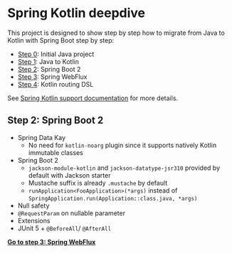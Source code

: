 # Spring Kotlin deepdive

This project is designed to show step by step how to migrate from Java to Kotlin with
Spring Boot step by step:
 * [Step 0](https://github.com/sdeleuze/spring-kotlin-deepdive/): Initial Java project
 * [Step 1](https://github.com/sdeleuze/spring-kotlin-deepdive/tree/step1): Java to Kotlin
 * [Step 2](https://github.com/sdeleuze/spring-kotlin-deepdive/tree/step2): Spring Boot 2
 * [Step 3](https://github.com/sdeleuze/spring-kotlin-deepdive/tree/step3): Spring WebFlux
 * [Step 4](https://github.com/sdeleuze/spring-kotlin-deepdive/tree/step4): Kotlin routing DSL
 
See [Spring Kotlin support documentation](https://docs.spring.io/spring/docs/current/spring-framework-reference/languages.html#kotlin) for more details.
 
## Step 2: Spring Boot 2

* Spring Data Kay
	* No need for `kotlin-noarg` plugin since it supports natively Kotlin immutable classes
* Spring Boot 2
	* `jackson-module-kotlin` and `jackson-datatype-jsr310` provided by default with Jackson starter
	* Mustache suffix is already `.mustache` by default
	* `runApplication<FooApplication>(*args)` instead of `SpringApplication.run(Application::class.java, *args)`
* Null safety
* `@RequestParam` on nullable parameter
* Extensions
* JUnit 5 + `@BeforeAll`/ `@AfterAll`

**[Go to step 3: Spring WebFlux](https://github.com/sdeleuze/spring-kotlin-deepdive/tree/step3)**
